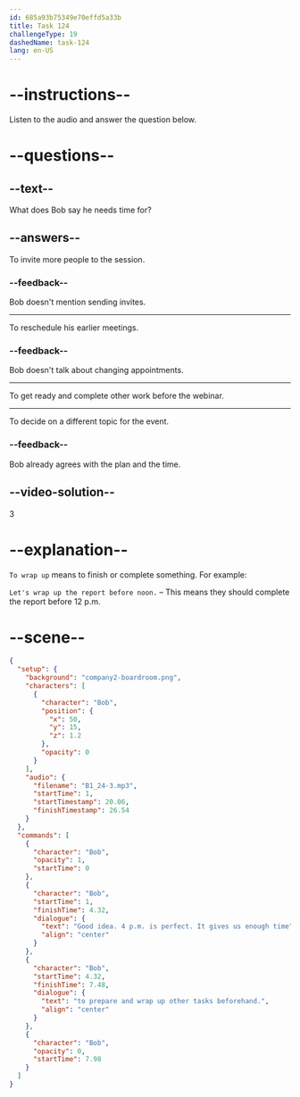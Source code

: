 ```yaml
---
id: 685a93b75349e70effd5a33b
title: Task 124
challengeType: 19
dashedName: task-124
lang: en-US
---
```


<!-- (Audio) Bob: Good idea. 4 p.m. is perfect. It gives us enough time to prepare and wrap up other tasks beforehand. -->

# --instructions--

Listen to the audio and answer the question below.

# --questions--

## --text--

What does Bob say he needs time for?

## --answers--

To invite more people to the session.

### --feedback--

Bob doesn't mention sending invites.

---

To reschedule his earlier meetings.

### --feedback--

Bob doesn't talk about changing appointments.

---

To get ready and complete other work before the webinar.

---

To decide on a different topic for the event.

### --feedback--

Bob already agrees with the plan and the time.

## --video-solution--

3

# --explanation--

`To wrap up` means to finish or complete something. For example:

`Let's wrap up the report before noon.` – This means they should complete the report before 12 p.m.

# --scene--

```json
{
  "setup": {
    "background": "company2-boardroom.png",
    "characters": [
      {
        "character": "Bob",
        "position": {
          "x": 50,
          "y": 15,
          "z": 1.2
        },
        "opacity": 0
      }
    ],
    "audio": {
      "filename": "B1_24-3.mp3",
      "startTime": 1,
      "startTimestamp": 20.06,
      "finishTimestamp": 26.54
    }
  },
  "commands": [
    {
      "character": "Bob",
      "opacity": 1,
      "startTime": 0
    },
    {
      "character": "Bob",
      "startTime": 1,
      "finishTime": 4.32,
      "dialogue": {
        "text": "Good idea. 4 p.m. is perfect. It gives us enough time",
        "align": "center"
      }
    },
    {
      "character": "Bob",
      "startTime": 4.32,
      "finishTime": 7.48,
      "dialogue": {
        "text": "to prepare and wrap up other tasks beforehand.",
        "align": "center"
      }
    },
    {
      "character": "Bob",
      "opacity": 0,
      "startTime": 7.98
    }
  ]
}
```

